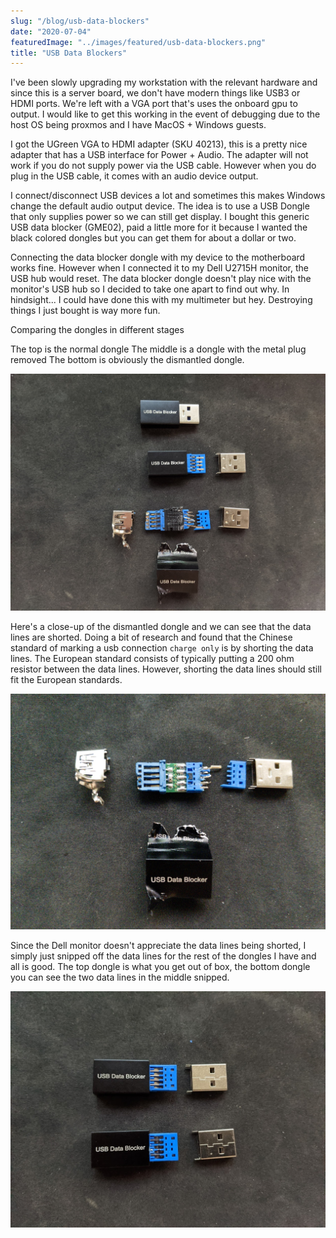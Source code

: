 ```yaml
---
slug: "/blog/usb-data-blockers"
date: "2020-07-04"
featuredImage: "../images/featured/usb-data-blockers.png"
title: "USB Data Blockers"
---
```


I've been slowly upgrading my workstation with the relevant hardware and since this is a server board, we don't have modern things like USB3 or HDMI ports. We're left with a VGA port that's uses the onboard gpu to output. I would like to get this working in the event of debugging due to the host OS being proxmos and I have MacOS  + Windows guests.

I got the UGreen VGA to HDMI adapter (SKU 40213), this is a pretty nice adapter that has a USB interface for Power + Audio. The adapter will not work if you do not supply power via the USB cable. However when you do plug in the USB cable, it comes with an audio device output.

I connect/disconnect USB devices a lot and sometimes this makes Windows change the default audio output device. The idea is to use a USB Dongle that only supplies power so we can still get display. I bought this generic USB data blocker (GME02), paid a little more for it because I wanted the black colored dongles but you can get them for about a dollar or two.

Connecting the data blocker dongle with my device to the motherboard works fine. However when I connected it to my Dell U2715H monitor, the USB hub would reset. The data blocker dongle doesn't play nice with the monitor's USB hub so I decided to take one apart to find out why. In hindsight... I could have done this with my multimeter but hey. Destroying things I just bought is way more fun.

Comparing the dongles in different stages 

The top is the normal dongle
The middle is a dongle with the metal plug removed
The bottom is obviously the dismantled dongle.

![Dismantled Dongle](../images/posts/usb-data-blockers/01.jpg)

Here's a close-up of the dismantled dongle and we can see that the data lines are shorted. Doing a bit of research and found that the Chinese standard of marking a usb connection `charge only` is by shorting the data lines. The European standard consists of typically putting a 200 ohm resistor between the data lines. However, shorting the data lines should still fit the European standards.

![Close up of dismantled Dongle](../images/posts/usb-data-blockers/02.jpg)

Since the Dell monitor doesn't appreciate the data lines being shorted, I simply just snipped off the data lines for the rest of the dongles I have and all is good. The top dongle is what you get out of box, the bottom dongle you can see the two data lines in the middle snipped.

![Fixed Dongle](../images/posts/usb-data-blockers/03.jpg)
